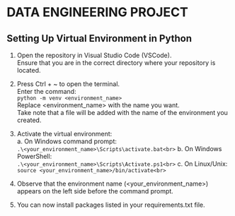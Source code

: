 # DATA ENGINEERING PROJECT

## Setting Up Virtual Environment in Python
1. Open the repository in Visual Studio Code (VSCode).<br>
    Ensure that you are in the correct directory where your repository is located.

2. Press Ctrl + ~ to open the terminal.  <br>
    Enter the command:  <br>
        ```python -m venv <environment_name>```  
    Replace <environment_name> with the name you want.  
    Take note that a file will be added with the name of the environment you created.<br>

3. Activate the virtual environment: <br>
    a. On Windows command prompt:  <br>
        ```.\<your_environment_name>\Scripts\activate.bat<br>```
    b. On Windows PowerShell:  <br>
        ```.\<your_environment_name>\Scripts\Activate.ps1<br>```
    c. On Linux/Unix:  <br>
        ```source <your_environment_name>/bin/activate<br>```

4. Observe that the environment name (<your_environment_name>) appears on the left side before the command prompt.
5. You can now install packages listed in your requirements.txt file.